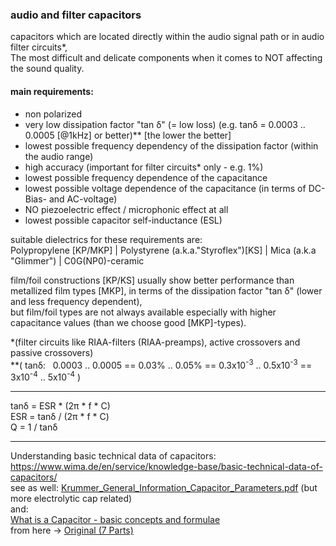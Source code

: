 ### audio and filter capacitors  
capacitors which are located directly within the audio signal path or in audio filter circuits\*,  
The most difficult and delicate components when it comes to NOT affecting the sound quality.  
   
#### main requirements:
 - non polarized  
 - very low dissipation factor "tan δ" (= low loss) (e.g. tanδ = 0.0003 .. 0.0005 \[@1kHz\] or better)\*\* \[the lower the better\]
 - lowest possible frequency dependency of the dissipation factor (within the audio range)  
 - high accuracy (important for filter circuits\* only - e.g. 1%)  
 - lowest possible frequency dependence of the capacitance
 - lowest possible voltage dependence of the capacitance (in terms of DC-Bias- and AC-voltage)  
 - NO piezoelectric effect / microphonic effect at all  
 - lowest possible capacitor self-inductance (ESL)

suitable dielectrics for these requirements are:  
Polypropylene \[KP/MKP\] | Polystyrene (a.k.a."Styroflex")\[KS\] | Mica (a.k.a "Glimmer") | C0G(NP0)-ceramic  

film/foil constructions \[KP/KS\] usually show better performance than metallized film types \[MKP\], in terms of the dissipation factor "tan δ" (lower and less frequency dependent),  
but film/foil types are not always available especially with higher capacitance values (than we choose good \[MKP\]-types).  
  
\*(filter circuits like RIAA-filters (RIAA-preamps), active crossovers and passive crossovers)  
\*\*( tanδ:&nbsp;&nbsp;&nbsp;0.0003 .. 0.0005 == 0.03% .. 0.05% == 0.3x10<sup>-3</sup> .. 0.5x10<sup>-3</sup> == 3x10<sup>-4</sup> .. 5x10<sup>-4</sup> )  

----

tanδ = ESR * (2π * f * C)  
ESR = tanδ / (2π  *  f  *  C)  
Q = 1 / tanδ  

----

Understanding basic technical data of capacitors:  
https://www.wima.de/en/service/knowledge-base/basic-technical-data-of-capacitors/  
see as well: <a href="/big electrolytic capacitors/docs/related/Krummer_General_Information_Capacitor_Parameters.pdf">Krummer_General_Information_Capacitor_Parameters.pdf</a> (but more electrolytic cap related)  
and:  
<a href="/What is a Capacitor - basic concepts and formulae.pdf">What is a Capacitor - basic concepts and formulae</a>  
from here -> <a href="https://www.electronics-notes.com/articles/basic_concepts/capacitance/capacitance.php">Original (7 Parts)</a>  
